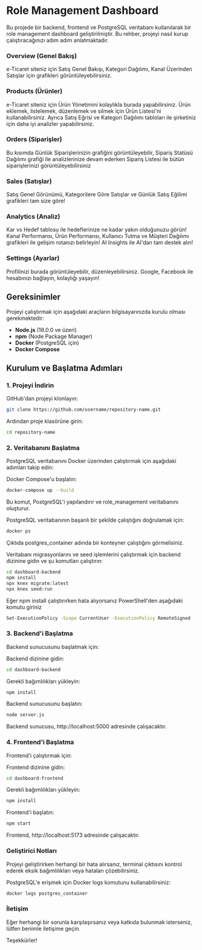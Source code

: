 # Role Management Dashboard

Bu projede bir backend, frontend ve PostgreSQL veritabanı kullanılarak bir role management dashboard geliştirilmiştir. Bu rehber, projeyi nasıl kurup çalıştıracağınızı adım adım anlatmaktadır.

### Overview (Genel Bakış) 

e-Ticaret siteniz için Satış Genel Bakışı, Kategori Dağılımı, Kanal Üzerinden Satışlar için grafikleri görüntüleyebilirsiniz.

### Products (Ürünler)

e-Ticaret siteniz için Ürün Yönetimini kolaylıkla burada yapabilirsiniz. Ürün eklemek, listelemek, düzenlemek ve silmek için Ürün Listesi'ni kullanabilirsiniz. Ayrıca Satış Eğrisi ve Kategori Dağılımı tabloları ile şirketiniz için daha iyi analizler yapabilirsiniz.

### Orders (Siparişler)

Bu kısımda Günlük Siparişlerinizin grafiğini görüntüleyebilir, Sipariş Statüsü Dağılımı grafiği ile analizlerinize devam ederken Sipariş Listesi ile bütün siparişlerinizi görüntüleyebilirsiniz

### Sales (Satışlar)

Satış Genel Görünümü, Kategorilere Göre Satışlar ve Günlük Satış Eğilimi grafikleri tam size göre!

### Analytics (Analiz)

Kar vs Hedef tablosu ile hedeflerinize ne kadar yakın olduğunuzu görün! Kanal Performansı, Ürün Performansı, Kullanıcı Tutma ve Müşteri Dağılımı grafikleri ile gelişim rotanızı belirleyin! AI Insights ile AI'dan tam destek alın!

### Settings (Ayarlar)

Profilinizi burada görüntüleyebilir, düzenleyebilirsiniz. Google, Facebook ile hesabınızı bağlayın, kolaylığı yaşayın!

## Gereksinimler

Projeyi çalıştırmak için aşağıdaki araçların bilgisayarınızda kurulu olması gerekmektedir:

- **Node.js** (18.0.0 ve üzeri)
- **npm** (Node Package Manager)
- **Docker** (PostgreSQL için)
- **Docker Compose**

## Kurulum ve Başlatma Adımları

### 1. Projeyi İndirin

GitHub'dan projeyi klonlayın:

```bash
git clone https://github.com/username/repository-name.git
```

Ardından proje klasörüne girin:

```bash
cd repository-name
```

### 2. Veritabanını Başlatma
PostgreSQL veritabanını Docker üzerinden çalıştırmak için aşağıdaki adımları takip edin:

Docker Compose'u başlatın:

```bash
docker-compose up --build
```
Bu komut, PostgreSQL'i yapılandırır ve role_management veritabanını oluşturur.

PostgreSQL veritabanının başarılı bir şekilde çalıştığını doğrulamak için:

```bash
docker ps
```
Çıktıda postgres_container adında bir konteyner çalıştığını görmelisiniz.

Veritabanı migrasyonlarını ve seed işlemlerini çalıştırmak için backend dizinine gidin ve şu komutları çalıştırın:

```bash
cd dashboard-backend
npm install
npx knex migrate:latest
npx knex seed:run
```
Eğer npm install çalıştırırken hata alıyorsanız PowerShell'den aşağıdaki komutu giriniz

```bash
Set-ExecutionPolicy -Scope CurrentUser -ExecutionPolicy RemoteSigned
```

### 3. Backend'i Başlatma
Backend sunucusunu başlatmak için:

Backend dizinine gidin:

```bash
cd dashboard-backend
```
Gerekli bağımlılıkları yükleyin:

```bash
npm install
```

Backend sunucusunu başlatın:

```bash
node server.js
```

Backend sunucusu, http://localhost:5000 adresinde çalışacaktır.

### 4. Frontend'i Başlatma

Frontend'i çalıştırmak için:

Frontend dizinine gidin:

```bash
cd dashboard-frontend
```
Gerekli bağımlılıkları yükleyin:

```bash
npm install
```
Frontend'i başlatın:

```bash
npm start
```

Frontend, http://localhost:5173 adresinde çalışacaktır.

### Geliştirici Notları

Projeyi geliştirirken herhangi bir hata alırsanız, terminal çıktısını kontrol ederek eksik bağımlılıkları veya hataları çözebilirsiniz.

PostgreSQL'e erişmek için Docker logs komutunu kullanabilirsiniz:

```bash
docker logs postgres_container
```
### İletişim
Eğer herhangi bir sorunla karşılaşırsanız veya katkıda bulunmak isterseniz, lütfen benimle iletişime geçin.

Teşekkürler!

